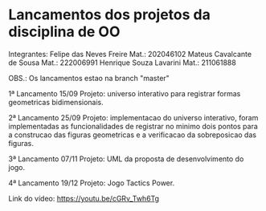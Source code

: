 # Lancamentos dos projetos da disciplina de OO
Integrantes: Felipe das Neves Freire Mat.: 202046102
             Mateus Cavalcante de Sousa Mat.: 222006991
             Henrique Souza Lavarini Mat.: 211061888

OBS.: Os lancamentos estao na branch "master"

1ª Lancamento 15/09 
  Projeto: universo interativo para registrar formas geometricas bidimensionais. 
  
2ª Lancamento 25/09
  Projeto: implementacao do universo interativo, foram implementadas as funcionalidades de registrar no minimo dois pontos para a construcao das figuras geometricas e a verificacao da sobreposicao das figuras.
  
3ª Lancamento 07/11
  Projeto: UML da proposta de desenvolvimento do jogo. 

4ª Lancamento 19/12
  Projeto: Jogo Tactics Power. 
  
  Link do vídeo: https://youtu.be/cGRv_Twh6Tg

